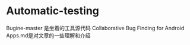 # Automatic-testing
Bugine-master 是坐着的工具源代码
Collaborative Bug Finding for Android Apps.md是对文章的一些理解和介绍
